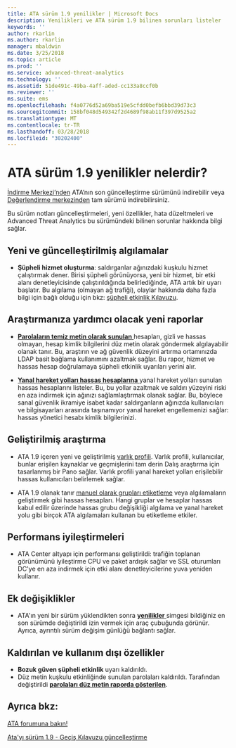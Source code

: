 ```yaml
---
title: ATA sürüm 1.9 yenilikler | Microsoft Docs
description: Yenilikleri ve ATA sürüm 1.9 bilinen sorunları listeler
keywords: ''
author: rkarlin
ms.author: rkarlin
manager: mbaldwin
ms.date: 3/25/2018
ms.topic: article
ms.prod: ''
ms.service: advanced-threat-analytics
ms.technology: ''
ms.assetid: 51de491c-49ba-4aff-aded-cc133a8ccf0b
ms.reviewer: ''
ms.suite: ems
ms.openlocfilehash: f4a0776d52a69ba519e5cfdd0befb6bbd39d73c3
ms.sourcegitcommit: 158bf048d549342f2d4689f98ab11f397d9525a2
ms.translationtype: MT
ms.contentlocale: tr-TR
ms.lasthandoff: 03/28/2018
ms.locfileid: "30202400"
---
```

# <a name="whats-new-in-ata-version-19"></a>ATA sürüm 1.9 yenilikler nelerdir?

[İndirme Merkezi’nden](https://www.microsoft.com/download/details.aspx?id=56725) ATA’nın son güncelleştirme sürümünü indirebilir veya [Değerlendirme merkezinden](http://www.microsoft.com/evalcenter/evaluate-microsoft-advanced-threat-analytics) tam sürümü indirebilirsiniz.

Bu sürüm notları güncelleştirmeleri, yeni özellikler, hata düzeltmeleri ve Advanced Threat Analytics bu sürümündeki bilinen sorunlar hakkında bilgi sağlar.

## <a name="new--updated-detections"></a>Yeni ve güncelleştirilmiş algılamalar

-  **Şüpheli hizmet oluşturma**: saldırganlar ağınızdaki kuşkulu hizmet çalıştırmak dener. Birisi şüpheli görünüyorsa, yeni bir hizmet, bir etki alanı denetleyicisinde çalıştırıldığında belirlediğinde, ATA artık bir uyarı başlatır. Bu algılama (olmayan ağ trafiği), olaylar hakkında daha fazla bilgi için bağlı olduğu için bkz: [şüpheli etkinlik Kılavuzu](suspicious-activity-guide.md#suspicious-service-creation).


## <a name="new-reports-to-help-you-investigate"></a>Araştırmanıza yardımcı olacak yeni raporlar 

-   [ **Parolaların temiz metin olarak sunulan** ](reports.md) hesapları, gizli ve hassas olmayan, hesap kimlik bilgilerini düz metin olarak göndermek algılayabilir olanak tanır. Bu, araştırın ve ağ güvenlik düzeyini artırma ortamınızda LDAP basit bağlama kullanımını azaltmak sağlar. Bu rapor, hizmet ve hassas hesap doğrulamaya şüpheli etkinlik uyarıları yerini alır.

- [ **Yanal hareket yolları hassas hesaplarına** ](reports.md) yanal hareket yolları sunulan hassas hesaplarını listeler. Bu, bu yollar azaltmak ve saldırı yüzeyini riski en aza indirmek için ağınızı sağlamlaştırmak olanak sağlar. Bu, böylece sanal güvenlik ikramiye isabet kadar saldırganların ağınızda kullanıcıları ve bilgisayarları arasında taşınamıyor yanal hareket engellemenizi sağlar: hassas yönetici hesabı kimlik bilgilerinizi.

## <a name="improved-investigation"></a>Geliştirilmiş araştırma

-  ATA 1.9 içeren yeni ve geliştirilmiş [varlık profili](entity-profiles.md). Varlık profili, kullanıcılar, bunlar erişilen kaynaklar ve geçmişlerini tam derin Dalış araştırma için tasarlanmış bir Pano sağlar. Varlık profili yanal hareket yolları erişilebilir hassas kullanıcıları belirlemek sağlar. 

-   ATA 1.9 olanak tanır [manuel olarak grupları etiketleme](tag-sensitive-accounts.md) veya algılamaların geliştirmek gibi hassas hesapları. Hangi gruplar ve hesaplar hassas kabul edilir üzerinde hassas grubu değişikliği algılama ve yanal hareket yolu gibi birçok ATA algılamaları kullanan bu etiketleme etkiler.

## <a name="performance-improvements"></a>Performans iyileştirmeleri

- ATA Center altyapı için performansı geliştirildi: trafiğin toplanan görünümünü iyileştirme CPU ve paket ardışık sağlar ve SSL oturumları DC'ye en aza indirmek için etki alanı denetleyicilerine yuva yeniden kullanır.



## <a name="additional-changes"></a>Ek değişiklikler

- ATA'ın yeni bir sürüm yüklendikten sonra [ **yenilikler** ](working-with-ata-console.md) simgesi bildiğiniz en son sürümde değiştirildi izin vermek için araç çubuğunda görünür. Ayrıca, ayrıntılı sürüm değişim günlüğü bağlantı sağlar.


## <a name="removed-and-deprecated-features"></a>Kaldırılan ve kullanım dışı özellikler

- **Bozuk güven şüpheli etkinlik** uyarı kaldırıldı.
- Düz metin kuşkulu etkinliğinde sunulan parolaları kaldırıldı. Tarafından değiştirildi [ **parolaları düz metin raporda gösterilen**](reports.md).



## <a name="see-also"></a>Ayrıca bkz:
[ATA forumuna bakın!](https://social.technet.microsoft.com/Forums/security/home?forum=mata)

[Ata'yı sürüm 1.9 - Geçiş Kılavuzu güncelleştirme](ata-update-1.9-migration-guide.md)

